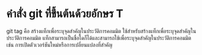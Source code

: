 # คำสั่ง git ที่ขึ้นต้นด้วยอักษร T
git tag คือ สร้างแท็กเพื่อระบุจุดสำคัญในประวัติการคอมมิต ใช้สำหรับสร้างแท็กเพื่อระบุจุดสำคัญในประวัติการคอมมิต แท็กสามารถเป็นชื่อใดก็ได้และสามารถใช้เพื่อระบุจุดสำคัญในประวัติการคอมมิต เช่น การเปิดตัวเวอร์ชันใหม่หรือการเปลี่ยนแปลงที่สำคัญ
